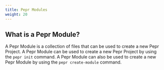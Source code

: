 ```yaml
---
title: Pepr Modules
weight: 20
---
```



## What is a Pepr Module?

A Pepr Module is a collection of files that can be used to create a new Pepr Project. A Pepr Module can be used to create a new Pepr Project by using the `pepr init` command. A Pepr Module can also be used to create a new Pepr Module by using the `pepr create-module` command.
